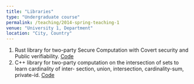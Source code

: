 ```yaml
---
title: "Libraries"
type: "Undergraduate course"
permalink: /teaching/2014-spring-teaching-1
venue: "University 1, Department"
location: "City, Country"
---
```


1. Rust library for two-party Secure Computation with Covert security and Public verifiability. [Code](https://github.com/gayathrigarimella/Public-Verifiability-Covert.git)
2. C++ library for two-party computation on the intersection of sets to learn cardinality of inter- section, union, intersection, cardinality-sum, private-id. [Code](https://github.com/gayathrigarimella/PSI-analytics.git)
